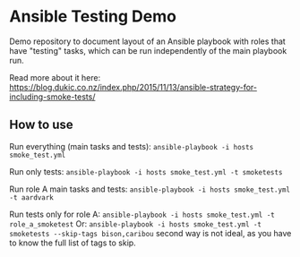 # Ansible Testing Demo

Demo repository to document layout of an Ansible playbook with roles that have "testing" tasks, which can be run independently of the main playbook run.

Read more about it here: https://blog.dukic.co.nz/index.php/2015/11/13/ansible-strategy-for-including-smoke-tests/

## How to use
Run everything (main tasks and tests):
```ansible-playbook -i hosts smoke_test.yml```

Run only tests:
```ansible-playbook -i hosts smoke_test.yml -t smoketests```

Run role A main tasks and tests:
```ansible-playbook -i hosts smoke_test.yml -t aardvark```

Run tests only for role A:
```ansible-playbook -i hosts smoke_test.yml -t role_a_smoketest```
Or:
```ansible-playbook -i hosts smoke_test.yml -t smoketests --skip-tags bison,caribou```
second way is not ideal, as you have to know the full list of tags to skip.

